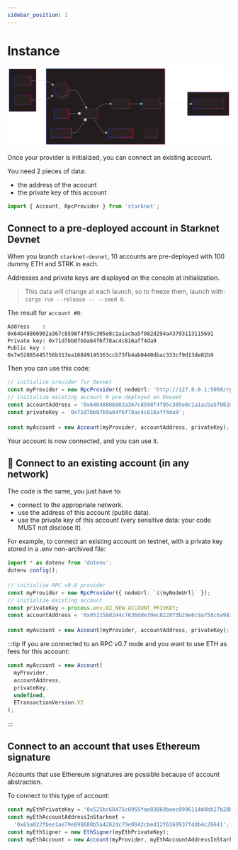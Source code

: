 ```yaml
---
sidebar_position: 1
---
```


# Instance

![Starknet.js Architecture](./pictures/Account-instance.svg)

Once your provider is initialized, you can connect an existing account.

You need 2 pieces of data:

- the address of the account
- the private key of this account

```typescript
import { Account, RpcProvider } from 'starknet';
```

## Connect to a pre-deployed account in Starknet Devnet

When you launch `starknet-devnet`, 10 accounts are pre-deployed with 100 dummy ETH and STRK in each.

Addresses and private keys are displayed on the console at initialization.

> This data will change at each launch, so to freeze them, launch with: `cargo run --release -- --seed 0`.

The result for `account #0`:

```text
Address    : 0x64b48806902a367c8598f4f95c305e8c1a1acba5f082d294a43793113115691
Private key: 0x71d7bb07b9a64f6f78ac4c816aff4da9
Public key : 0x7e52885445756b313ea16849145363ccb73fb4ab0440dbac333cf9d13de82b9
```

Then you can use this code:

```typescript
// initialize provider for Devnet
const myProvider = new RpcProvider({ nodeUrl: 'http://127.0.0.1:5050/rpc' });
// initialize existing account 0 pre-deployed on Devnet
const accountAddress = '0x64b48806902a367c8598f4f95c305e8c1a1acba5f082d294a43793113115691';
const privateKey = '0x71d7bb07b9a64f6f78ac4c816aff4da9';

const myAccount = new Account(myProvider, accountAddress, privateKey);
```

Your account is now connected, and you can use it.

## 👛 Connect to an existing account (in any network)

The code is the same, you just have to:

- connect to the appropriate network.
- use the address of this account (public data).
- use the private key of this account (very sensitive data: your code MUST not disclose it).

For example, to connect an existing account on testnet, with a private key stored in a .env non-archived file:

```typescript
import * as dotenv from 'dotenv';
dotenv.config();

// initialize RPC v0.8 provider
const myProvider = new RpcProvider({ nodeUrl: `${myNodeUrl}` });
// initialize existing account
const privateKey = process.env.OZ_NEW_ACCOUNT_PRIVKEY;
const accountAddress = '0x051158d244c7636dde39ec822873b29e6c9a758c6a9812d005b6287564908667';

const myAccount = new Account(myProvider, accountAddress, privateKey);
```

:::tip
If you are connected to an RPC v0.7 node and you want to use ETH as fees for this account:

```typescript
const myAccount = new Account(
  myProvider,
  accountAddress,
  privateKey,
  undefined,
  ETransactionVersion.V2
);
```

:::

## Connect to an account that uses Ethereum signature

Accounts that use Ethereum signatures are possible because of account abstraction.

To connect to this type of account:

```typescript
const myEthPrivateKey = '0x525bc68475c0955fae83869beec0996114d4bb27b28b781ed2a20ef23121b8de';
const myEthAccountAddressInStarknet =
  '0x65a822fbee1ae79e898688b5a4282dc79e0042cbed12f6169937fddb4c26641';
const myEthSigner = new EthSigner(myEthPrivateKey);
const myEthAccount = new Account(myProvider, myEthAccountAddressInStarknet, myEthSigner);
```
